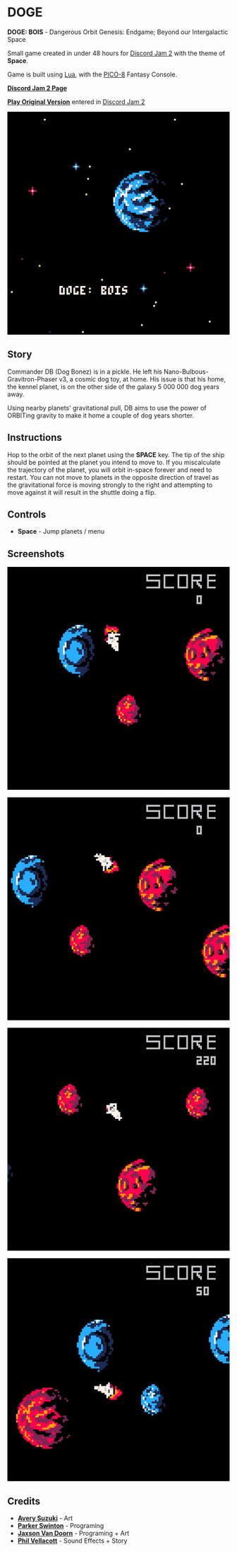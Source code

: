 

# DOGE

**DOGE: BOIS** - Dangerous Orbit Genesis: Endgame; Beyond our Intergalactic Space

Small game created in under 48 hours for [Discord Jam 2](https://itch.io/jam/discord-jam-2) with the theme of **Space**.

Game is built using [Lua](https://www.lua.org/), with the [PICO-8](https://www.lexaloffle.com/pico-8.php) Fantasy Console.

**[Discord Jam 2 Page](https://itch.io/jam/discord-jam-2/rate/473619)**

**[Play Original Version](https://woofers.itch.io/dogebois)** entered in [Discord Jam 2](https://itch.io/jam/discord-jam-2)

![img](./screenshots/1.png "Title Screen")


## Story

Commander DB (Dog Bonez) is in a pickle. He left his Nano-Bulbous-Gravitron-Phaser v3, a cosmic dog toy, at home.
His issue is that his home, the kennel planet, is on the other side of the galaxy 5 000 000 dog years away.

Using nearby planets' gravitational pull, DB aims to use the power of ORBITing gravity to make it home a couple of dog years shorter.


## Instructions

Hop to the orbit of the next planet using the **SPACE** key.
The tip of the ship should be pointed at the planet you intend to move to.
If you miscalculate the trajectory of the planet, you will orbit in-space forever and need to restart.
You can not move to planets in the opposite direction of travel as the gravitational force is moving strongly to the right
and attempting to move against it will result in the shuttle doing a flip.


## Controls

-   **Space** - Jump planets / menu


## Screenshots

![img](./screenshots/2.png "Gameplay 1")

![img](./screenshots/3.png "Gameplay 2")

![img](./screenshots/4.png "Gameplay 3")

![img](./screenshots/5.png "Gameplay 4")


## Credits

-   **[Avery Suzuki](https://www.instagram.com/suzukiavery/)** - Art
-   **[Parker Swinton](https://github.com/ParkerSwinton)** - Programing
-   **[Jaxson Van Doorn](https://github.com/woofers)** - Programing + Art
-   **[Phil Vellacott](https://github.com/pvellacott)** - Sound Effects + Story

